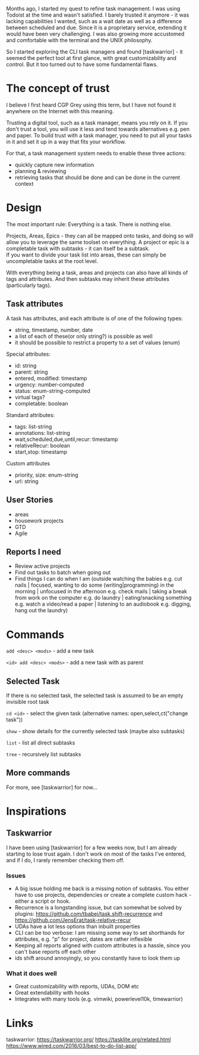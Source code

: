 Months ago, I started my quest to refine task management. I was using Todoist at the time and wasn't satisfied.
I barely trusted it anymore - it was lacking capabilities I wanted, such as a wait date as well as a difference between scheduled and due. Since it is a proprietary service, extending it would have been very challenging.
I was also growing more accustomed and comfortable with the terminal and the UNIX philosophy.

So I started exploring the CLI task managers and found [taskwarrior] - it seemed the perfect tool at first glance, with great customizability and control. But it too turned out to have some fundamental flaws.

# The concept of trust

I believe I first heard CGP Grey using this term, but I have not found it anywhere on the Internet with this meaning.

Trusting a digital tool, such as a task manager, means you rely on it. If you don't trust a tool, you will use it less and tend towards alternatives e.g. pen and paper.
To build trust with a task manager, you need to put all your tasks in it and set it up in a way that fits your workflow.

For that, a task management system needs to enable these three actions:
- quickly capture new information
- planning & reviewing
- retrieving tasks that should be done and can be done in the current context

# Design

The most important rule: Everything is a task. There is nothing else.  

Projects, Areas, Epics - they can all be mapped onto tasks, and doing so will allow you to leverage the same toolset on everything.
A project or epic is a completable task with subtasks - it can itself be a subtask.  
If you want to divide your task list into areas, these can simply be uncompletable tasks at the root level.

With everything being a task, areas and projects can also have all kinds of tags and attributes. And then subtasks may inherit these attributes (particularly tags).

## Task attributes

A task has attributes, and each attribute is of one of the following types: 
- string, timestamp, number, date
- a list of each of these(or only string?) is possible as well
- it should be possible to restrict a property to a set of values (enum)

Special attributes:
- id: string
- parent: string
- entered, modified: timestamp
- urgency: number-computed
- status: enum-string-computed
- virtual tags?
- completable: boolean

Standard attributes:
- tags: list-string
- annotations: list-string
- wait,scheduled,due,until,recur: timestamp
- relativeRecur: boolean
- start,stop: timestamp

Custom attributes
- priority, size: enum-string
- url: string

## User Stories

- areas
- housework projects
- GTD
- Agile

## Reports I need

- Review active projects
- Find out tasks to batch when going out
- Find things I can do when I am (outside watching the babies e.g. cut nails | focused, wanting to do some (writing|programming) in the morning | unfocused in the afternoon e.g. check mails | taking a break from work on the computer e.g. do laundry | eating/snacking something e.g. watch a video/read a paper | listening to an audiobook e.g. digging, hang out the laundry)


# Commands


`add <desc> <mods>` - add a new task

`<id> add <desc> <mods>` - add a new task with <id> as parent

## Selected Task

If there is no selected task, the selected task is assumed to be an empty invisible root task

`cd <id>` - select the given task (alternative names: open,select,ct("change task"))

`show` - show details for the currently selected task (maybe also subtasks)

`list` - list all direct subtasks

`tree` - recursively list subtasks

## More commands

For more, see [taskwarrior] for now...

# Inspirations

## Taskwarrior

I have been using [taskwarrior] for a few weeks now, but I am already starting to lose trust again. I don't work on most of the tasks I've entered, and if I do, I rarely remember checking them off.

### Issues

- A big issue holding me back is a missing notion of subtasks. You either have to use projects, dependencies or create a complete custom hack - either a script or hook.
- Recurrence is a longstanding issue, but can somewhat be solved by plugins: https://github.com/tbabej/task.shift-recurrence and https://github.com/JensErat/task-relative-recur
- UDAs have a lot less options than inbuilt properties
- CLI can be too verbose: I am missing some way to set shorthands for attributes, e.g. "p" for project, dates are rather inflexible
- Keeping all reports aligned with custom attributes is a hassle, since you can't base reports off each other
- ids shift around annoyingly, so you constantly have to look them up

### What it does well

- Great customizability with reports, UDAs, DOM etc
- Great extendability with hooks
- Integrates with many tools (e.g. vimwiki, powerlevel10k, timewarrior)

# Links

taskwarrior: https://taskwarrior.org/
https://tasklite.org/related.html
https://www.wired.com/2016/03/best-to-do-list-app/

